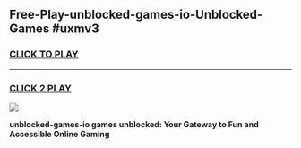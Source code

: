 
## Free-Play-unblocked-games-io-Unblocked-Games #uxmv3
<h3>
<a href="https://news.freeplayer.one?title=unblocked-games-io&ref=8M">CLICK TO PLAY</a></h3>
<hr>

<h3>
<a href="https://news.freeplayer.one?title=unblocked-games-io&ref=8M">CLICK 2 PLAY</a>
  
</h3>

<a href="https://news.freeplayer.one?title=unblocked-games-io&ref=8M"><img src="https://clearcache.store/games.png"></a>


**unblocked-games-io games unblocked: Your Gateway to Fun and Accessible Online Gaming**
